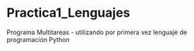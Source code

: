 # Practica1_Lenguajes
Programa Multitareas - utilizando por primera vez lenguaje de programación Python
